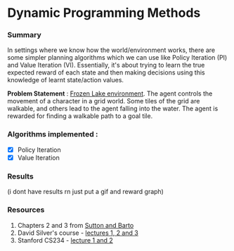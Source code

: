 # Dynamic Programming Methods

### Summary
In settings where we know how the world/environment works, there are some simpler planning algorithms which we can use like Policy Iteration (PI) and Value Iteration (VI). Essentially, it's about trying to learn the true expected reward of each state and then making decisions using this knowledge of learnt state/action values. 

**Problem Statement** : [Frozen Lake environment](https://github.com/openai/gym/blob/master/gym/envs/toy_text/frozen_lake.py). The agent controls the movement of a character in a grid world. Some tiles of the grid are walkable, and others lead to the agent falling into the water. The agent is rewarded for finding a walkable path to a goal tile. 

### Algorithms implemented :
- [x] Policy Iteration
- [x] Value Iteration

### Results
(i dont have results rn just put a gif and reward graph)

### Resources
1. Chapters 2 and 3 from [Sutton and Barto]()
2. David Silver's course - [lectures 1, 2 and 3](https://www.youtube.com/playlist?list=PLqYmG7hTraZDM-OYHWgPebj2MfCFzFObQ)
3. Stanford CS234 - [lecture 1 and 2](https://www.youtube.com/playlist?list=PLoROMvodv4rOSOPzutgyCTapiGlY2Nd8u) 